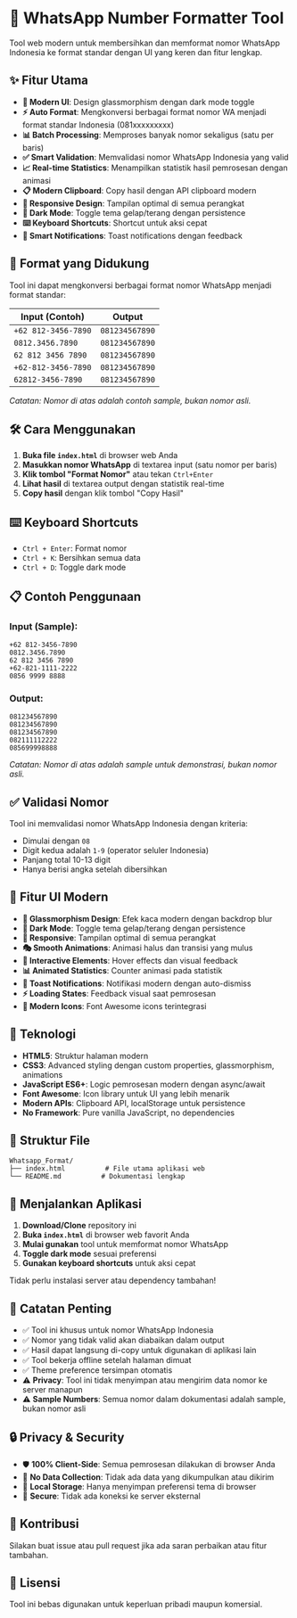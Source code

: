 # 📱 WhatsApp Number Formatter Tool

Tool web modern untuk membersihkan dan memformat nomor WhatsApp Indonesia ke format standar dengan UI yang keren dan fitur lengkap.

## ✨ Fitur Utama

- **🎨 Modern UI**: Design glassmorphism dengan dark mode toggle
- **⚡ Auto Format**: Mengkonversi berbagai format nomor WA menjadi format standar Indonesia (081xxxxxxxxx)
- **📊 Batch Processing**: Memproses banyak nomor sekaligus (satu per baris)
- **✅ Smart Validation**: Memvalidasi nomor WhatsApp Indonesia yang valid
- **📈 Real-time Statistics**: Menampilkan statistik hasil pemrosesan dengan animasi
- **📋 Modern Clipboard**: Copy hasil dengan API clipboard modern
- **📱 Responsive Design**: Tampilan optimal di semua perangkat
- **🌙 Dark Mode**: Toggle tema gelap/terang dengan persistence
- **⌨️ Keyboard Shortcuts**: Shortcut untuk aksi cepat
- **🔔 Smart Notifications**: Toast notifications dengan feedback

## 📱 Format yang Didukung

Tool ini dapat mengkonversi berbagai format nomor WhatsApp menjadi format standar:

| Input (Contoh) | Output |
|-------|--------|
| `+62 812-3456-7890` | `081234567890` |
| `0812.3456.7890` | `081234567890` |
| `62 812 3456 7890` | `081234567890` |
| `+62-812-3456-7890` | `081234567890` |
| `62812-3456-7890` | `081234567890` |

*Catatan: Nomor di atas adalah contoh sample, bukan nomor asli.*

## 🛠️ Cara Menggunakan

1. **Buka file `index.html`** di browser web Anda
2. **Masukkan nomor WhatsApp** di textarea input (satu nomor per baris)
3. **Klik tombol "Format Nomor"** atau tekan `Ctrl+Enter`
4. **Lihat hasil** di textarea output dengan statistik real-time
5. **Copy hasil** dengan klik tombol "Copy Hasil"

## ⌨️ Keyboard Shortcuts

- `Ctrl + Enter`: Format nomor
- `Ctrl + K`: Bersihkan semua data
- `Ctrl + D`: Toggle dark mode

## 📋 Contoh Penggunaan

### Input (Sample):
```
+62 812-3456-7890
0812.3456.7890
62 812 3456 7890
+62-821-1111-2222
0856 9999 8888
```

### Output:
```
081234567890
081234567890
081234567890
082111112222
085699998888
```

*Catatan: Nomor di atas adalah sample untuk demonstrasi, bukan nomor asli.*

## ✅ Validasi Nomor

Tool ini memvalidasi nomor WhatsApp Indonesia dengan kriteria:
- Dimulai dengan `08`
- Digit kedua adalah `1-9` (operator seluler Indonesia)
- Panjang total 10-13 digit
- Hanya berisi angka setelah dibersihkan

## 🎨 Fitur UI Modern

- **🌟 Glassmorphism Design**: Efek kaca modern dengan backdrop blur
- **🌙 Dark Mode**: Toggle tema gelap/terang dengan persistence
- **📱 Responsive**: Tampilan optimal di semua perangkat
- **🎭 Smooth Animations**: Animasi halus dan transisi yang mulus
- **💫 Interactive Elements**: Hover effects dan visual feedback
- **📊 Animated Statistics**: Counter animasi pada statistik
- **🔔 Toast Notifications**: Notifikasi modern dengan auto-dismiss
- **⚡ Loading States**: Feedback visual saat pemrosesan
- **🎯 Modern Icons**: Font Awesome icons terintegrasi

## 🔧 Teknologi

- **HTML5**: Struktur halaman modern
- **CSS3**: Advanced styling dengan custom properties, glassmorphism, animations
- **JavaScript ES6+**: Logic pemrosesan modern dengan async/await
- **Font Awesome**: Icon library untuk UI yang lebih menarik
- **Modern APIs**: Clipboard API, localStorage untuk persistence
- **No Framework**: Pure vanilla JavaScript, no dependencies

## 📁 Struktur File

```
Whatsapp_Format/
├── index.html          # File utama aplikasi web
└── README.md          # Dokumentasi lengkap
```

## 🚀 Menjalankan Aplikasi

1. **Download/Clone** repository ini
2. **Buka `index.html`** di browser web favorit Anda
3. **Mulai gunakan** tool untuk memformat nomor WhatsApp
4. **Toggle dark mode** sesuai preferensi
5. **Gunakan keyboard shortcuts** untuk aksi cepat

Tidak perlu instalasi server atau dependency tambahan!

## 📝 Catatan Penting

- ✅ Tool ini khusus untuk nomor WhatsApp Indonesia
- ✅ Nomor yang tidak valid akan diabaikan dalam output
- ✅ Hasil dapat langsung di-copy untuk digunakan di aplikasi lain
- ✅ Tool bekerja offline setelah halaman dimuat
- ✅ Theme preference tersimpan otomatis
- ⚠️ **Privacy**: Tool ini tidak menyimpan atau mengirim data nomor ke server manapun
- ⚠️ **Sample Numbers**: Semua nomor dalam dokumentasi adalah sample, bukan nomor asli

## 🔒 Privacy & Security

- 🛡️ **100% Client-Side**: Semua pemrosesan dilakukan di browser Anda
- 🚫 **No Data Collection**: Tidak ada data yang dikumpulkan atau dikirim
- 💾 **Local Storage**: Hanya menyimpan preferensi tema di browser
- 🔐 **Secure**: Tidak ada koneksi ke server eksternal

## 🤝 Kontribusi

Silakan buat issue atau pull request jika ada saran perbaikan atau fitur tambahan.

## 📄 Lisensi

Tool ini bebas digunakan untuk keperluan pribadi maupun komersial.
